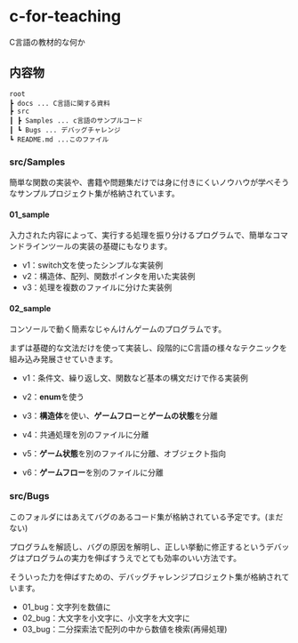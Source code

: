 # c-for-teaching
C言語の教材的な何か



## 内容物

```
root
┣ docs ... C言語に関する資料
┣ src
┃ ┣ Samples ... c言語のサンプルコード
┃ ┗ Bugs ... デバッグチャレンジ
┗ README.md ...このファイル
```



### src/Samples

簡単な関数の実装や、書籍や問題集だけでは身に付きにくいノウハウが学べそうなサンプルプロジェクト集が格納されています。



#### 01_sample

入力された内容によって、実行する処理を振り分けるプログラムで、簡単なコマンドラインツールの実装の基礎にもなります。

- v1：switch文を使ったシンプルな実装例
- v2：構造体、配列、関数ポインタを用いた実装例
- v3：処理を複数のファイルに分けた実装例



#### 02_sample

コンソールで動く簡素なじゃんけんゲームのプログラムです。

まずは基礎的な文法だけを使って実装し、段階的にC言語の様々なテクニックを組み込み発展させていきます。

- v1：条件文、繰り返し文、関数など基本の構文だけで作る実装例
- v2：**enum**を使う
- v3：**構造体**を使い、**ゲームフロー**と**ゲームの状態**を分離

- v4：共通処理を別のファイルに分離
- v5：**ゲーム状態**を別のファイルに分離、オブジェクト指向
- v6：**ゲームフロー**を別のファイルに分離



### src/Bugs

このフォルダにはあえてバグのあるコード集が格納されている予定です。(まだない)

プログラムを解読し、バグの原因を解明し、正しい挙動に修正するというデバッグはプログラムの実力を伸ばすうえでとても効率のいい方法です。

そういった力を伸ばすための、デバッグチャレンジプロジェクト集が格納されています。



- 01_bug：文字列を数値に
- 02_bug：大文字を小文字に、小文字を大文字に
- 03_bug：二分探索法で配列の中から数値を検索(再帰処理)